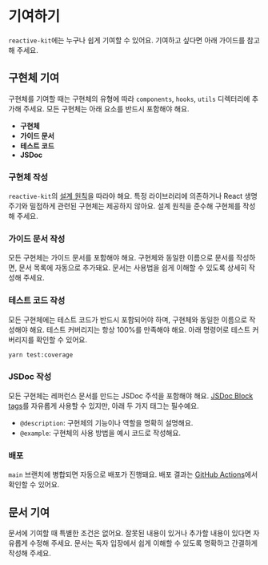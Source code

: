 # 기여하기

`reactive-kit`에는 누구나 쉽게 기여할 수 있어요. 기여하고 싶다면 아래 가이드를 참고해 주세요.

## 구현체 기여

구현체를 기여할 때는 구현체의 유형에 따라 `components`, `hooks`, `utils` 디렉터리에 추가해 주세요. 모든 구현체는 아래 요소를 반드시 포함해야 해요.

- **구현체**
- **가이드 문서**
- **테스트 코드**
- **JSDoc**

### 구현체 작성

`reactive-kit`의 [설계 원칙](./design-principles)을 따라야 해요. 특정 라이브러리에 의존하거나 React 생명 주기와 밀접하게 관련된 구현체는 제공하지 않아요. 설계 원칙을 준수해 구현체를 작성해 주세요.

### 가이드 문서 작성

모든 구현체는 가이드 문서를 포함해야 해요. 구현체와 동일한 이름으로 문서를 작성하면, 문서 목록에 자동으로 추가돼요. 문서는 사용법을 쉽게 이해할 수 있도록 상세히 작성해 주세요.

### 테스트 코드 작성

모든 구현체에는 테스트 코드가 반드시 포함되어야 하며, 구현체와 동일한 이름으로 작성해야 해요. 테스트 커버리지는 항상 100%를 만족해야 해요. 아래 명령어로 테스트 커버리지를 확인할 수 있어요.

```bash
yarn test:coverage
```

### JSDoc 작성

모든 구현체는 레퍼런스 문서를 만드는 JSDoc 주석을 포함해야 해요. [JSDoc Block tags](https://jsdoc.app/)를 자유롭게 사용할 수 있지만, 아래 두 가지 태그는 필수예요.

- `@description`: 구현체의 기능이나 역할을 명확히 설명해요.
- `@example`: 구현체의 사용 방법을 예시 코드로 작성해요.

### 배포

`main` 브랜치에 병합되면 자동으로 배포가 진행돼요. 배포 결과는 [GitHub Actions](https://github.com/toss/reactive-kit/actions)에서 확인할 수 있어요.

## 문서 기여

문서에 기여할 때 특별한 조건은 없어요. 잘못된 내용이 있거나 추가할 내용이 있다면 자유롭게 수정해 주세요. 문서는 독자 입장에서 쉽게 이해할 수 있도록 명확하고 간결하게 작성해 주세요.
